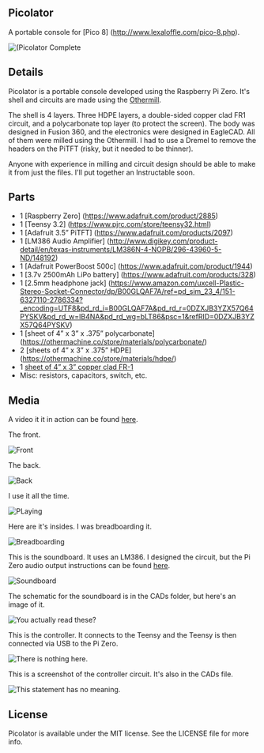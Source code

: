## Picolator
A portable console for [Pico 8] (http://www.lexaloffle.com/pico-8.php).   

![(Picolator Complete](photos/picolator_complete.jpg?raw=true "Picolator")

## Details
Picolator is a portable console developed using the Raspberry Pi Zero. It's shell and circuits are made using the [Othermill](https://othermachine.co). 

The shell is 4 layers. Three HDPE layers, a double-sided copper clad FR1 circuit, and a polycarbonate top layer (to protect the screen). The body was designed in Fusion 360, and the electronics were designed in EagleCAD. All of them were milled using the Othermill. I had to use a Dremel to remove the headers on the PiTFT (risky, but it needed to be thinner).

Anyone with experience in milling and circuit design should be able to make it from just the files. I'll put together an Instructable soon.

## Parts
- 1 [Raspberry Zero] (https://www.adafruit.com/product/2885)
- 1 [Teensy 3.2] (https://www.pjrc.com/store/teensy32.html)
- 1 [Adafruit 3.5” PiTFT] (https://www.adafruit.com/products/2097)
- 1 [LM386 Audio Amplifier] (http://www.digikey.com/product-detail/en/texas-instruments/LM386N-4-NOPB/296-43960-5-ND/148192)
- 1 [Adafruit PowerBoost 500c] (https://www.adafruit.com/product/1944)
- 1 [3.7v 2500mAh LiPo battery] (https://www.adafruit.com/products/328)
- 1 [2.5mm headphone jack] (https://www.amazon.com/uxcell-Plastic-Stereo-Socket-Connector/dp/B00GLQAF7A/ref=pd_sim_23_4/151-6327110-2786334?_encoding=UTF8&pd_rd_i=B00GLQAF7A&pd_rd_r=0DZXJB3YZX57Q64PYSKV&pd_rd_w=IB4NA&pd_rd_wg=bLT86&psc=1&refRID=0DZXJB3YZX57Q64PYSKV)
- 1 [sheet of 4” x 3” x .375” polycarbonate] (https://othermachine.co/store/materials/polycarbonate/)
- 2 [sheets of 4” x 3” x .375” HDPE] (https://othermachine.co/store/materials/hdpe/)
- 1 [sheet of 4” x 3” copper clad FR-1](https://othermachine.co/store/materials/pcb)
- Misc: resistors, capacitors, switch, etc.


## Media
A video it it in action can be found [here](https://youtu.be/5mOcTelc-4U).

The front.

![Front](photos/picolator_front.jpg?raw=true "Picolator")

The back.

![Back](photos/picolator_back.jpg?raw=true "Picolator")

I use it all the time.

![PLaying](photos/picolator_rainmaker.jpg?raw=true "Picolator")

Here are it's insides. I was breadboarding it.

![Breadboarding](photos/breadboarding_console.jpg?raw=true "Picolator")

This is the soundboard. It uses an LM386. I designed the circuit, but the Pi Zero audio output instructions can be found [here](
https://learn.adafruit.com/introducing-the-raspberry-pi-zero/audio-outputs).

![Soundboard](photos/soundboard_closeup.jpg?raw=true "Picolator")

The schematic for the soundboard is in the CADs folder, but here's an image of it.

![You actually read these?](photos/console_sound_board.png?raw=true "Picolator")

This is the controller. It connects to the Teensy and the Teensy is then connected via USB to the Pi Zero.

![There is nothing here.](photos/controller_bare.jpg?raw=true "Picolator")

This is a screenshot of the controller circuit. It's also in the CADs file.

![This statement has no meaning. ](photos/controller_circuit.png?raw=true "Picolator")

## License
Picolator is available under the MIT license. See the LICENSE file for more info.
